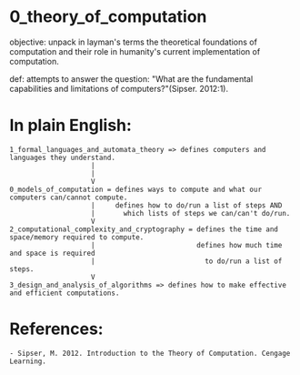 # 0_theory_of_computation

objective: unpack in layman's terms the theoretical foundations of computation and their role in humanity's current implementation of computation.

def: attempts to answer the question: "What are the fundamental capabilities and limitations of computers?"(Sipser. 2012:1).

# In plain English:
    1_formal_languages_and_automata_theory => defines computers and languages they understand.
                        |
                        |
                        V
    0_models_of_computation = defines ways to compute and what our computers can/cannot compute.
                        |     defines how to do/run a list of steps AND
                        |       which lists of steps we can/can't do/run.
                        V
    2_computational_complexity_and_cryptography = defines the time and space/memory required to compute.
                        |                         defines how much time and space is required
                        |                           to do/run a list of steps.
                        V
    3_design_and_analysis_of_algorithms => defines how to make effective and efficient computations.
                                            
# References:
    - Sipser, M. 2012. Introduction to the Theory of Computation. Cengage Learning.

